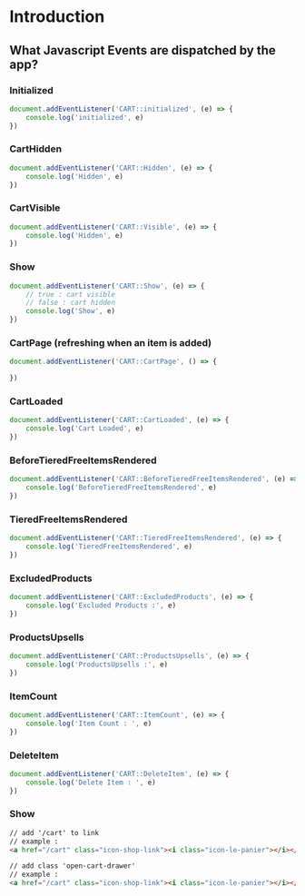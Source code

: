 # Introduction

## What Javascript Events are dispatched by the app?

### Initialized

```js
document.addEventListener('CART::initialized', (e) => {
    console.log('initialized', e)
})
```

### CartHidden

```js
document.addEventListener('CART::Hidden', (e) => {
    console.log('Hidden', e)
})
```

### CartVisible

```js
document.addEventListener('CART::Visible', (e) => {
    console.log('Hidden', e)
})
```

### Show

```js
document.addEventListener('CART::Show', (e) => {
    // true : cart visible
    // false : cart hidden
    console.log('Show', e)
})
```

### CartPage (refreshing when an item is added)

```js
document.addEventListener('CART::CartPage', () => {

})
```

### CartLoaded

```js
document.addEventListener('CART::CartLoaded', (e) => {
    console.log('Cart Loaded', e)
})
```

### BeforeTieredFreeItemsRendered

```js
document.addEventListener('CART::BeforeTieredFreeItemsRendered', (e) => {
    console.log('BeforeTieredFreeItemsRendered', e)
})
```

### TieredFreeItemsRendered

```js
document.addEventListener('CART::TieredFreeItemsRendered', (e) => {
    console.log('TieredFreeItemsRendered', e)
})
```

### ExcludedProducts

```js
document.addEventListener('CART::ExcludedProducts', (e) => {
    console.log('Excluded Products :', e)
})
```

### ProductsUpsells

```js
document.addEventListener('CART::ProductsUpsells', (e) => {
    console.log('ProductsUpsells :', e)
})
```

### ItemCount

```js
document.addEventListener('CART::ItemCount', (e) => {
    console.log('Item Count : ', e)
})
```

### DeleteItem
```js
document.addEventListener('CART::DeleteItem', (e) => {
    console.log('Delete Item : ', e)
})
```

### Show
 ```html
 // add '/cart' to link
 // example :
 <a href="/cart" class="icon-shop-link"><i class="icon-le-panier"></i></a>

 // add class 'open-cart-drawer'
 // example :
 <a href="/cart" class="icon-shop-link"><i class="icon-le-panier"></i></a>
 ```